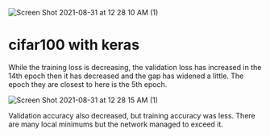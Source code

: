 ![Screen Shot 2021-08-31 at 12 28 10 AM (1)](https://user-images.githubusercontent.com/7634028/133729137-3e358122-a7af-4a05-a33b-f09e184b004a.png)
# cifar100 with keras


While the training loss is decreasing, the validation loss has increased in the 14th epoch
then it has decreased and the gap has widened a little. The epoch they are closest to here is the 5th epoch.

![Screen Shot 2021-08-31 at 12 28 15 AM (1)](https://user-images.githubusercontent.com/7634028/133727323-d8f97b41-a7d2-4aa0-af8a-be51cdd4e97b.png)


Validation accuracy also decreased, but training accuracy was less. There are many local minimums but the network managed to exceed it.
